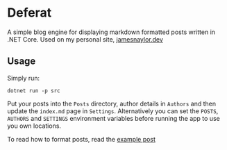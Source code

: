 # Deferat

A simple blog engine for displaying markdown formatted posts written in .NET Core. Used on my personal site, [jamesnaylor.dev](https://jamesnaylor.dev)

## Usage

Simply run:

```
dotnet run -p src
```

Put your posts into the `Posts` directory, author details in `Authors` and then update the `index.md` page in `Settings`. Alternatively you can set the `POSTS`, `AUTHORS` and `SETTINGS` environment variables before running the app to use you own locations.

To read how to format posts, read the [example post](/Posts/example-post/index.md)